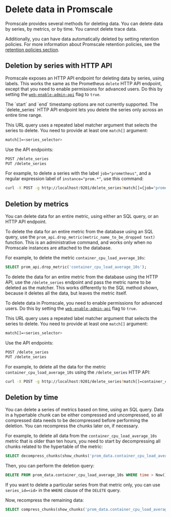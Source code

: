 # Delete data in Promscale
Promscale provides several methods for deleting data. You can delete data by
series, by metrics, or by time. You cannot delete trace data.

Additionally, you can have data automatically deleted by setting retention
policies. For more information about Promscale retention policies, see the
[retention policies section][retention].

## Deletion by series with HTTP API
Promscale exposes an HTTP API endpoint for deleting data by series, using
labels. This works the same as the Prometheus `delete` HTTP API endpoint, except
that you need to enable permissions for advanced users. Do this by setting the
[`web-enable-admin-api`][web-enable-admin-api] flag to `true`.

<highlight type="note">
The `start` and `end` timestamp options are not currently supported. The
`delete_series` HTTP API endpoint lets you delete the series only across an
entire time range.
</highlight>

This URL query uses a repeated label matcher argument that selects the series to
delete. You need to provide at least one `match[]` argument:
```bash
match[]=<series_selector>
```

Use the API endpoints:
```bash
POST /delete_series
PUT /delete_series
```

For example, to delete a series with the label `job="prometheus"`, and a regular
expression label of `instance="prom.*"`, use this command:
```bash
curl -X POST -g http://localhost:9201/delete_series?match[]={job="prometheus", instance=~"prom.*"}
```

## Deletion by metrics
You can delete data for an entire metric, using either an SQL query, or an HTTP
API endpoint.

To delete the data for an entire metric from the database using an SQL query,
use the `prom_api.drop_metric(metric_name_to_be_dropped text)` function. This is
an administrative command, and works only when no Promscale instances are
attached to the database.

For example, to delete the metric `container_cpu_load_average_10s`:
```sql
SELECT prom_api.drop_metric('container_cpu_load_average_10s');
```

To delete the data for an entire metric from the database using the HTTP API,
use the `/delete_series` endpoint and pass the metric name to be deleted as the
matcher. This works differently to the SQL method shown, because it deletes all
the data, but leaves the metric itself.

To delete data in Promscale, you need to enable permissions for advanced users.
Do this by setting the [`web-enable-admin-api`][web-enable-admin-api] flag
to `true`.

This URL query uses a repeated label matcher argument that selects the series to
delete. You need to provide at least one `match[]` argument:
```bash
match[]=<series_selector>
```

Use the API endpoints:
```bash
POST /delete_series
PUT /delete_series
```

For example, to delete all the data for the metric
`container_cpu_load_average_10s` using the `/delete_series` HTTP API:
```bash
curl -X POST -g http://localhost:9201/delete_series?match[]=container_cpu_load_average_10s
```

## Deletion by time
You can delete a series of metrics based on time, using an SQL query. Data in a
hypertable chunk can be either compressed and uncompressed, so all compressed
data needs to be decompressed before performing the deletion. You can
recompress the chunks later on, if necessary.

For example, to delete all data from the `container_cpu_load_average_10s` metric
that is older than ten hours, you need to start by decompressing all chunks
related to the hypertable of the metric:
```sql
SELECT decompress_chunks(show_chunks('prom_data.container_cpu_load_average_10s'));
```

Then, you can perform the deletion query:
```sql
DELETE FROM prom_data.container_cpu_load_average_10s WHERE time > Now() - interval '10 hour';
```

If you want to delete a particular series from that metric only, you can use `series_id=<id>` in the `WHERE` clause of the `DELETE` query.

Now, recompress the remaining data:
```sql
SELECT compress_chunks(show_chunks('prom_data.container_cpu_load_average_10s', older_than => '2 hours'));
```


[retention]: /manage-data/retention/
[web-enable-admin-api]: https://github.com/timescale/promscale/blob/master/docs/cli.md#general-flags
